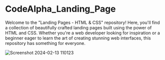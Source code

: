 # CodeAlpha_Landing_Page
Welcome to the "Landing Pages - HTML &amp; CSS" repository! Here, you'll find a collection of beautifully crafted landing pages built using the power of HTML and CSS. Whether you're a web developer looking for inspiration or a beginner eager to learn the art of creating stunning web interfaces, this repository has something for everyone.

![Screenshot 2024-02-13 110123](https://github.com/jaiswalrahul2427/CodeAlpha_Landing_Page/assets/133475235/23c7a832-4988-4759-bf52-49c6feffe112)

